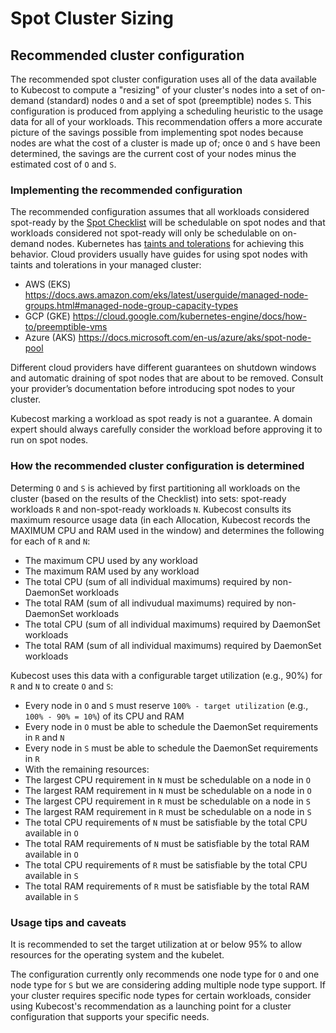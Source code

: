 Spot Cluster Sizing
===================================

## Recommended cluster configuration

The recommended spot cluster configuration uses all of the data available to
Kubecost to compute a "resizing" of your cluster's nodes into a set of on-demand
(standard) nodes `O` and a set of spot (preemptible) nodes `S`. This
configuration is produced from applying a scheduling heuristic to the usage data
for all of your workloads. This recommendation offers a more accurate picture of
the savings possible from implementing spot nodes because nodes are what the
cost of a cluster is made up of; once `O` and `S` have been determined, the
savings are the current cost of your nodes minus the estimated cost of `O` and
`S`.


### Implementing the recommended configuration

The recommended configuration assumes that all workloads considered spot-ready
by the [Spot Checklist](./spot-checklist.md) will be schedulable on spot nodes
and that workloads considered not spot-ready will only be schedulable on
on-demand nodes. Kubernetes has [taints and
tolerations](https://kubernetes.io/docs/concepts/scheduling-eviction/taint-and-toleration/)
for achieving this behavior. Cloud providers usually have guides for using spot
nodes with taints and tolerations in your managed cluster:

- AWS (EKS) <https://docs.aws.amazon.com/eks/latest/userguide/managed-node-groups.html#managed-node-group-capacity-types>
- GCP (GKE) <https://cloud.google.com/kubernetes-engine/docs/how-to/preemptible-vms>
- Azure (AKS) <https://docs.microsoft.com/en-us/azure/aks/spot-node-pool>


Different cloud providers have different guarantees on shutdown windows and automatic
draining of spot nodes that are about to be removed. Consult your provider&rsquo;s
documentation before introducing spot nodes to your cluster.

Kubecost marking a workload as spot ready is not a guarantee. A domain expert should
always carefully consider the workload before approving it to run on spot nodes.

### How the recommended cluster configuration is determined

Determing `O` and `S` is achieved by first partitioning all workloads on the
cluster (based on the results of the Checklist) into sets:
spot-ready workloads `R` and non-spot-ready workloads `N`. Kubecost consults its
maximum resource usage data (in each Allocation, Kubecost records the MAXIMUM
CPU and RAM used in the window) and determines the following for each of `R` and `N`:
- The maximum CPU used by any workload
- The maximum RAM used by any workload
- The total CPU (sum of all individual maximums) required by non-DaemonSet workloads
- The total RAM (sum of all indivudual maximums) required by non-DaemonSet workloads
- The total CPU (sum of all individual maximums) required by DaemonSet workloads
- The total RAM (sum of all individual maximums) required by DaemonSet workloads

Kubecost uses this data with a configurable target utilization (e.g.,
90%) for `R` and `N` to create `O` and `S`:
- Every node in `O` and `S` must reserve `100% - target utilization` (e.g., `100% - 90% = 10%`) of its CPU and RAM
- Every node in `O` must be able to schedule the DaemonSet requirements in `R` and `N`
- Every node in `S` must be able to schedule the DaemonSet requirements in `R`
- With the remaining resources:
- The largest CPU requirement in `N` must be schedulable on a node in `O`
- The largest RAM requirement in `N` must be schedulable on a node in `O`
- The largest CPU requirement in `R` must be schedulable on a node in `S`
- The largest RAM requirement in `R` must be schedulable on a node in `S`
- The total CPU requirements of `N` must be satisfiable by the total CPU available in `O`
- The total RAM requirements of `N` must be satisfiable by the total RAM available in `O`
- The total CPU requirements of `R` must be satisfiable by the total CPU available in `S`
- The total RAM requirements of `R` must be satisfiable by the total RAM available in `S`

### Usage tips and caveats

It is recommended to set the target utilization at or below 95% to allow
resources for the operating system and the kubelet.

The configuration currently only recommends one node type for `O` and one node
type for `S` but we are considering adding multiple node type support. If your
cluster requires specific node types for certain workloads, consider using
Kubecost's recommendation as a launching point for a cluster configuration that
supports your specific needs.
